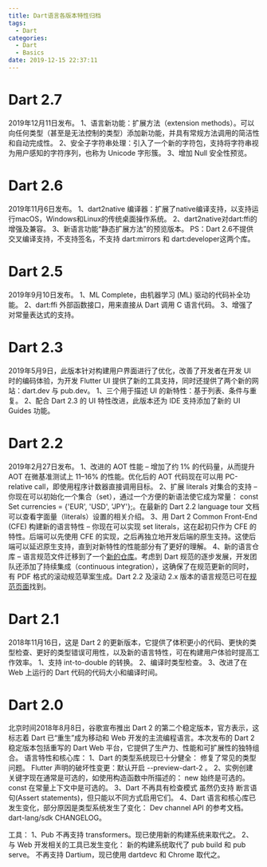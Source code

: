 ```yaml
---
title: Dart语言各版本特性归档
tags:
  - Dart
categories:
  - Dart
  - Basics
date: 2019-12-15 22:37:11
---
```


# Dart 2.7
2019年12月11日发布。
1、语言新功能：扩展方法（extension methods）。可以向任何类型（甚至是无法控制的类型）添加新功能，并具有常规方法调用的简洁性和自动完成性。
2、安全子字符串处理：引入了一个新的字符包，支持将字符串视为用户感知的字符序列，也称为 Unicode 字形簇。
3、增加 Null 安全性预览。

# Dart 2.6
2019年11月6日发布。
1、dart2native 编译器：扩展了native编译支持，以支持运行macOS，Windows和Linux的传统桌面操作系统。
2、dart2native对dart:ffi的增强及兼容。
3、新语言功能“静态扩展方法”的预览版本。
PS：Dart 2.6不提供交叉编译支持，不支持签名，不支持 dart:mirrors 和 dart:developer这两个库。

# Dart 2.5
2019年9月10日发布。
1、ML Complete，由机器学习 (ML) 驱动的代码补全功能。
2、dart:ffi 外部函数接口，用来直接从 Dart 调用 C 语言代码。
3、增强了对常量表达式的支持。

# Dart 2.3
2019年5月9日，此版本针对构建用户界面进行了优化，改善了开发者在开发 UI 时的编码体验，为开发 Flutter UI 提供了新的工具支持，同时还提供了两个新的网站：dart.dev 与 pub.dev。
1、三个用于描述 UI 的新特性：基于列表、条件与重复。
2、配合 Dart 2.3 的 UI 特性改进，此版本还为 IDE 支持添加了新的 UI Guides 功能。

# Dart 2.2
2019年2月27日发布。
1、改进的 AOT 性能 – 增加了约 1% 的代码量，从而提升 AOT 在微基准测试上 11–16% 的性能。优化后的 AOT 代码现在可以用 PC-relative call，即使用程序计数器直接调用目标。
2、扩展 literals 对集合的支持 – 你现在可以初始化一个集合（set），通过一个方便的新语法使它成为常量： const Set<String> currencies = {'EUR', 'USD', 'JPY'};。在最新的 Dart 2.2 language tour 文档可以查看字面量（literals）设置的相关介绍。
3、用 Dart 2 Common Front-End (CFE) 构建新的语言特性 – 你现在可以实现 set literals，这在起初只作为 CFE 的特性。后端可以先使用 CFE 的实现，之后再独立地开发后端的原生支持。这使后端可以延迟原生支持，直到对新特性的性能部分有了更好的理解。
4、新的语言仓库 – 语言规范文件迁移到了一个[新的仓库](https://github.com/dart-lang/language/tree/master/specification "新的仓库")。考虑到 Dart 规范的逐步发展，开发团队还添加了持续集成（continuous integration），这确保了在规范更新的同时，有 PDF 格式的滚动规范草案生成。Dart 2.2 及滚动 2.x 版本的语言规范已可在[规范页面](https://dart.dev/guides/language/spec "规范页面")找到。

# Dart 2.1
2018年11月16日，这是 Dart 2 的更新版本，它提供了体积更小的代码、更快的类型检查、更好的类型错误可用性，以及新的语言特性，可在构建用户体验时提高工作效率。
1、支持 int-to-double 的转换。
2、编译时类型检查。
3、改进了在 Web 上运行的 Dart 代码的代码大小和编译时间。

# Dart 2.0
北京时间2018年8月8日，谷歌宣布推出 Dart 2 的第二个稳定版本，官方表示，这标志着 Dart 已“重生”成为移动和 Web 开发的主流编程语言。本次发布的 Dart 2 稳定版本包括重写的 Dart Web 平台，它提供了生产力、性能和可扩展性的独特组合。
语言特性和核心库：
1、Dart 的类型系统现已十分健全：
修复了常见的类型问题。
Flutter 声明的破坏性变更：默认开启 --preview-dart-2 。
2、实例创建关键字现在通常是可选的，如使用构造函数中所描述的：
new 始终是可选的。
const 在常量上下文中是可选的。
3、Dart 不再具有检查模式
虽然仍支持 断言语句(Assert statements)，但只能以不同方式启用它们。
4、Dart 语言和核心库已发生变化，部分原因是类型系统发生了变化：
Dev channel API 的参考文档。
dart-lang/sdk CHANGELOG。

工具：
1、Pub 不再支持 transformers。现已使用新的构建系统来取代之。
2、与 Web 开发相关的工具已发生变化：
新的构建系统取代了 pub build 和 pub serve。
不再支持 Dartium，现已使用 dartdevc 和 Chrome 取代之。
